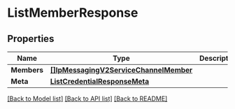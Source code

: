 # ListMemberResponse

## Properties

Name | Type | Description | Notes
------------ | ------------- | ------------- | -------------
**Members** | [**[]IpMessagingV2ServiceChannelMember**](ip_messaging.v2.service.channel.member.md) |  |[optional] 
**Meta** | [**ListCredentialResponseMeta**](ListCredentialResponse_meta.md) |  |[optional] 

[[Back to Model list]](../README.md#documentation-for-models) [[Back to API list]](../README.md#documentation-for-api-endpoints) [[Back to README]](../README.md)


